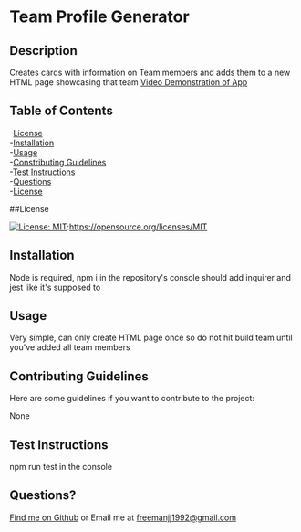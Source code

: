 # Team Profile Generator


  ## Description
  
  Creates cards with information on Team members and adds them to a new HTML page showcasing that team
  [Video Demonstration of App](https://drive.google.com/file/d/1I8yGlXU2c7xd2mSwAVAwOgrwyZU9DCJW/view)
  
  ## Table of Contents
  -[License](#license)  
  -[Installation](#installation)  
  -[Usage](#usage)  
  -[Constributing Guidelines](#contributing)  
  -[Test Instructions](#tests)  
  -[Questions](#questions)  
  -[License](#license)  
  
  ##License

  [![License: MIT](https://img.shields.io/badge/License-MIT-yellow.svg)](https://opensource.org/licenses/MIT):https://opensource.org/licenses/MIT

  ## Installation
  
  Node is required, npm i in the repository's console should add inquirer and jest like it's supposed to
  
  
  ## Usage
  
  Very simple, can only create HTML page once so do not hit build team until you've added all team members
  
  ## Contributing Guidelines
  
  Here are some guidelines if you want to contribute to the project:
  
  None
  
  ## Test Instructions
  
  npm run test in the console
  
  ## Questions?
  
  [Find me on Github](https://github.com/GitOffMyFarm)
  or Email me at freemanjj1992@gmail.com